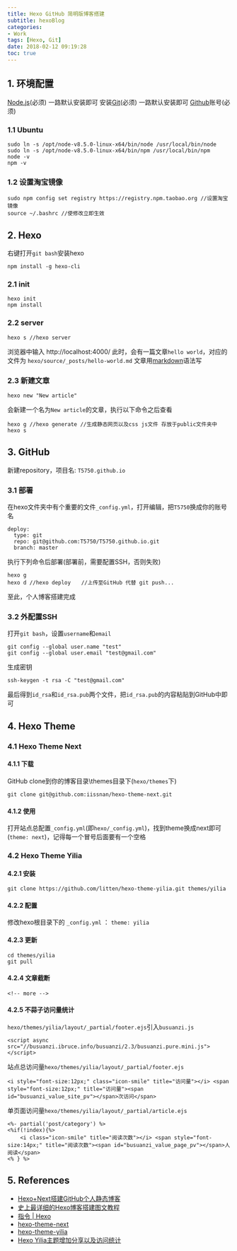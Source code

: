 ```yaml
---
title: Hexo GitHub 简明版博客搭建
subtitle: hexoBlog
categories:
- Work
tags: [Hexo, Git]
date: 2018-02-12 09:19:28
toc: true
---
```

## 1. 环境配置
[Node.js](https://nodejs.org/en/)(必须) 一路默认安装即可
安装[Git](http://git-scm.com/download/)(必须) 一路默认安装即可
[Github](http://github.com/)账号(必须)

<!-- more -->

### 1.1 Ubuntu
```
sudo ln -s /opt/node-v8.5.0-linux-x64/bin/node /usr/local/bin/node
sudo ln -s /opt/node-v8.5.0-linux-x64/bin/npm /usr/local/bin/npm
node -v
npm -v
```

### 1.2 设置淘宝镜像
```
sudo npm config set registry https://registry.npm.taobao.org //设置淘宝镜像
source ~/.bashrc //使修改立即生效
```

## 2. Hexo
右键打开`git bash`安装hexo
```
npm install -g hexo-cli
```
### 2.1 init
```
hexo init
npm install
```
### 2.2 server
```
hexo s //hexo server
```
浏览器中输入 http://localhost:4000/
此时，会有一篇文章`hello world`，对应的文件为 `hexo/source/_posts/hello-world.md`
文章用[markdown](https://www.zybuluo.com/mdeditor)语法写

### 2.3 新建文章
```
hexo new "New article"
```
会新建一个名为`New article`的文章，执行以下命令之后查看
```
hexo g //hexo generate //生成静态网页以及css js文件 存放于public文件夹中
hexo s
```

## 3. GitHub
新建repository，项目名: `T5750.github.io`

### 3.1 部署
在hexo文件夹中有个重要的文件`_config.yml`，打开编辑，把`T5750`换成你的账号名
```
deploy:
  type: git
  repo: git@github.com:T5750/T5750.github.io.git
  branch: master
```
执行下列命令后部署(部署前，需要配置SSH，否则失败)
```
hexo g
hexo d //hexo deploy　　//上传至GitHub 代替 git push...
```
至此，个人博客搭建完成

### 3.2 外配置SSH
打开`git bash`，设置`username`和`email`
```
git config --global user.name "test"
git config --global user.email "test@gmail.com"
```
生成密钥
```
ssh-keygen -t rsa -C "test@gmail.com"
```
最后得到`id_rsa`和`id_rsa.pub`两个文件，把`id_rsa.pub`的内容粘贴到GitHub中即可

## 4. Hexo Theme
### 4.1 Hexo Theme Next
#### 4.1.1 下载
GitHub clone到你的博客目录\themes目录下(`hexo/themes`下)
```
git clone git@github.com:iissnan/hexo-theme-next.git
```

#### 4.1.2 使用
打开站点总配置`_config.yml`(即`hexo/_config.yml`)，找到theme换成next即可(`theme: next`)，记得每一个冒号后面要有一个空格

### 4.2 Hexo Theme Yilia

#### 4.2.1 安装
```
git clone https://github.com/litten/hexo-theme-yilia.git themes/yilia
```

#### 4.2.2 配置
修改hexo根目录下的 `_config.yml` ： `theme: yilia`

#### 4.2.3 更新
```
cd themes/yilia
git pull
```

#### 4.2.4 文章截断
```
<!-- more -->
```

#### 4.2.5 不蒜子访问量统计
`hexo/themes/yilia/layout/_partial/footer.ejs`引入`busuanzi.js`
```
<script async src="//busuanzi.ibruce.info/busuanzi/2.3/busuanzi.pure.mini.js"></script>
```
站点总访问量`hexo/themes/yilia/layout/_partial/footer.ejs`
```
<i style="font-size:12px;" class="icon-smile" title="访问量"></i> <span style="font-size:12px;" title="访问量"><span id="busuanzi_value_site_pv"></span>次访问</span>
```
单页面访问量`hexo/themes/yilia/layout/_partial/article.ejs`
```
<%- partial('post/category') %>
<%if(!index){%>
	<i class="icon-smile" title="阅读次数"></i> <span style="font-size:14px;" title="阅读次数"><span id="busuanzi_value_page_pv"></span>人阅读</span>
<% } %>
```

## 5. References
- [Hexo+Next搭建GitHub个人静态博客](http://www.cnblogs.com/cnfanhua/p/5167191.html)
- [史上最详细的Hexo博客搭建图文教程](https://xuanwo.org/2015/03/26/hexo-intor/#%E4%BD%BF%E7%94%A8hexo)
- [指令 | Hexo](https://hexo.io/zh-cn/docs/commands.html)
- [hexo-theme-next](https://github.com/iissnan/hexo-theme-next)
- [hexo-theme-yilia](https://github.com/litten/hexo-theme-yilia)
- [Hexo Yilia主题增加分享以及访问统计](https://www.jianshu.com/p/cb0a105d7a81)

